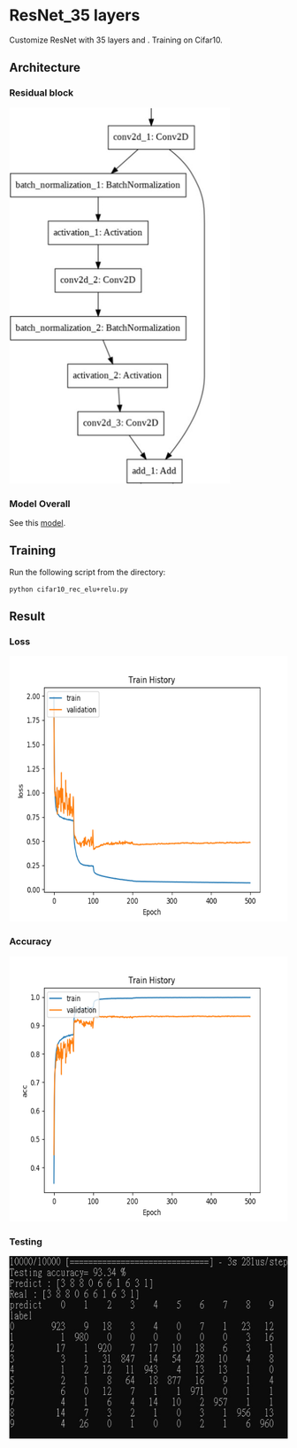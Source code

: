# ResNet_35 layers
 Customize ResNet with 35 layers and .
 Training on Cifar10.
## Architecture
### Residual block
<p align="left">
    <img src="/Residual block.png" width="400" height="680"/>
</p>

### Model Overall
See this [model](https://github.com/moddent/ResNet_customize/blob/main/model.png).


## Training
 Run the following script from the directory:
 
    python cifar10_rec_elu+relu.py
## Result
### Loss
<p align="left">
    <img src="/loss.png" width="640" height="480"/>
</p>

### Accuracy
<p align="left">
    <img src="/acc.png" width="640" height="480"/>
</p>

### Testing

<p align="left">
    <img src="/testing.png" width="600" height="330"/>
</p>
